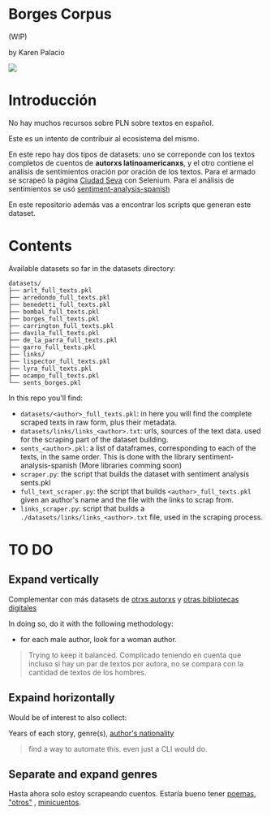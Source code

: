 # Borges Corpus
(WIP)

by Karen Palacio

<img src="https://i.imgur.com/iDJpsjf.png"/>

# Introducción
No hay muchos recursos sobre PLN sobre textos en español.

Este es un intento de contribuir al ecosistema del mismo.

En este repo hay dos tipos de datasets: uno se correponde con los textos completos de cuentos de **autorxs latinoamericanxs**, y el otro contiene el análisis de sentimientos oración por oración de los textos. Para el armado se scrapeó la página [Ciudad Seva](https://ciudadseva.com/autor/jorge-luis-borges/cuentos/) con Selenium. Para el análisis de sentimientos se usó [sentiment-analysis-spanish](https://pypi.org/project/sentiment-analysis-spanish/)

En este repositorio además vas a encontrar los scripts que generan este dataset.

# Contents

Available datasets so far in the datasets directory:

```
datasets/
├── arlt_full_texts.pkl
├── arredondo_full_texts.pkl
├── benedetti_full_texts.pkl
├── bombal_full_texts.pkl
├── borges_full_texts.pkl
├── carrington_full_texts.pkl
├── davila_full_texts.pkl
├── de_la_parra_full_texts.pkl
├── garro_full_texts.pkl
├── links/
├── lispector_full_texts.pkl
├── lyra_full_texts.pkl
├── ocampo_full_texts.pkl
└── sents_borges.pkl
```

In this repo you'll find:

* `datasets/<author>_full_texts.pkl`: in here you will find the complete scraped texts in raw form, plus their metadata.
* `datasets/links/links_<author>.txt`: urls, sources of the text data. used for the scraping part of the dataset building.
* `sents_<author>.pkl`: a list of dataframes, corresponding to each of the texts, in the same order. This is done with the library sentiment-analysis-spanish (More libraries comming soon)
* `scraper.py`: the script that builds the dataset with sentiment analysis sents.pkl
* `full_text_scraper.py`: the script that builds `<author>_full_texts.pkl` given an author's name and the file with the links to scrap from.
* `links_scraper.py`: script that builds a `./datasets/links/links_<author>.txt` file, used in the scraping process.

# TO DO

## Expand vertically
Complementar con más datasets de [otrxs autorxs](https://ciudadseva.com/biblioteca/indice-autor-cuentos/) y [otras bibliotecas digitales](https://ciudadseva.com/secciones/bibliotecas-digitales-publicas/)

In doing so, do it with the following methodology:

* for each male author, look for a woman author.

> Trying to keep it balanced. Complicado teniendo en cuenta que incluso si hay un par de textos por autora, no se compara con la cantidad de textos de los hombres.

## Expaind horizontally

Would be of interest to also collect:

Years of each story, genre(s), [author's nationality](https://ciudadseva.com/biblioteca/indice-paises-cuentos/)

> find a way to automate this. even just a CLI would do.


## Separate and expand genres

Hasta ahora solo estoy scrapeando cuentos. Estaría bueno tener [poemas](https://ciudadseva.com/biblioteca/indice-autor-poemas/), ["otros"](http://ciudadseva.com/biblioteca/indice-autor-otrostextos/) , [minicuentos](https://ciudadseva.com/biblioteca/indice-autor-minicuentos/).
